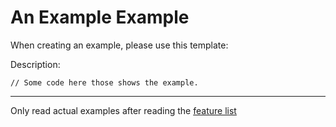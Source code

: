 # An Example Example
When creating an example, please use this template:

Description:
```
// Some code here those shows the example.
```
---
Only read actual examples after reading the [feature list](https://github.com/msmith24-coding/Spark)
